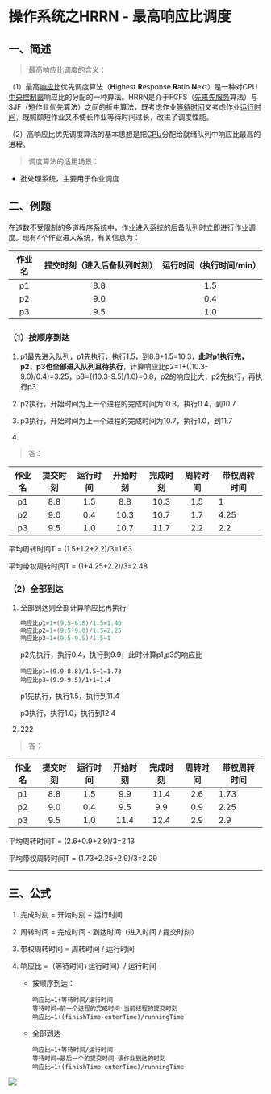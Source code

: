 # 操作系统之HRRN - 最高响应比调度

## 一、简述

> 最高响应比调度的含义：

（1）最高[响应比](https://baike.baidu.com/item/响应比/1565075?fromModule=lemma_inlink)优先调度算法（**H**ighest **R**esponse **R**atio **N**ext）是一种对CPU[中央控制器](https://baike.baidu.com/item/中央控制器/4851471?fromModule=lemma_inlink)响应比的分配的一种算法。HRRN是介于FCFS（[先来先服务](https://baike.baidu.com/item/先来先服务/11056504?fromModule=lemma_inlink)算法）与SJF（短作业优先算法）之间的折中算法，既考虑作业[等待时间](https://baike.baidu.com/item/等待时间/16598254?fromModule=lemma_inlink)又考虑作业[运行时间](https://baike.baidu.com/item/运行时间/5215646?fromModule=lemma_inlink)，既照顾短作业又不使长作业等待时间过长，改进了调度性能。

（2）高响应比优先调度算法的基本思想是把[CPU](https://baike.baidu.com/item/CPU/120556?fromModule=lemma_inlink)分配给就绪队列中响应比最高的进程。



> 调度算法的适用场景：

- 批处理系统，主要用于作业调度



## 二、例题

​	在道数不受限制的多道程序系统中，作业进入系统的后备队列时立即进行作业调度。现有4个作业进入系统，有关信息为：

| 作业名 | 提交时刻（进入后备队列时刻） | 运行时间（执行时间/min） |
| :----: | :--------------------------: | :----------------------: |
|   p1   |             8.8              |           1.5            |
|   p2   |             9.0              |           0.4            |
|   p3   |             9.5              |           1.0            |

### （1）按顺序到达

1. p1最先进入队列，p1先执行，执行1.5，到8.8+1.5=10.3，**此时p1执行完，p2、p3也全部进入队列且待执行**，计算响应比p2=1+((10.3-9.0)/0.4)=3.25，p3=((10.3-9.5)/1.0)=0.8，p2的响应比大，p2先执行，再执行p3
2. p2执行，开始时间为上一个进程的完成时间为10.3，执行0.4，到10.7
3. p3执行，开始时间为上一个进程的完成时间为10.7，执行1.0，到11.7

4. 

>  答：

| 作业名 | 提交时刻 | 运行时间 | 开始时刻 | 完成时刻 | 周转时间 | 带权周转时间 |
| :----: | :------: | :------: | :------: | :------: | :------: | ------------ |
|   p1   |   8.8    |   1.5    |   8.8    |   10.3   |   1.5    | 1            |
|   p2   |   9.0    |   0.4    |   10.3   |   10.7   |   1.7    | 4.25         |
|   p3   |   9.5    |   1.0    |   10.7   |   11.7   |   2.2    | 2.2          |

平均周转时间T = (1.5+1.2+2.2)/3=1.63

平均带权周转时间T = (1+4.25+2.2)/3=2.48



### （2）全部到达

1. 全部到达则全部计算响应比再执行

   ```java
   响应比p1=1+(9.5-8.8)/1.5=1.46
   响应比p2=1+(9.5-9.0)/1.5=2.25
   响应比p3=1+(9.5-9.5)/1.5=1
   ```

   p2先执行，执行0.4，执行到9.9，此时计算p1,p3的响应比

   ```
   响应比p1=(9.9-8.8)/1.5+1=1.73
   响应比p3=(9.9-9.5)/1+1=1.4
   ```

   p1先执行，执行1.5，执行到11.4

   p3执行，执行1.0，执行到12.4

2. 222



>  答：

| 作业名 | 提交时刻 | 运行时间 | 开始时刻 | 完成时刻 | 周转时间 | 带权周转时间 |
| :----: | :------: | :------: | :------: | :------: | :------: | ------------ |
|   p1   |   8.8    |   1.5    |   9.9    |   11.4   |   2.6    | 1.73         |
|   p2   |   9.0    |   0.4    |   9.5    |   9.9    |   0.9    | 2.25         |
|   p3   |   9.5    |   1.0    |   11.4   |   12.4   |   2.9    | 2.9          |

平均周转时间T = (2.6+0.9+2.9)/3=2.13

平均带权周转时间T = (1.73+2.25+2.9)/3=2.29



---

## 三、公式

1. 完成时刻 = 开始时刻 + 运行时间

2. 周转时间 = 完成时间 - 到达时间（进入时间 / 提交时刻）

3. 带权周转时间 = 周转时间 / 运行时间

4. 响应比 =（等待时间+运行时间）/ 运行时间

   - 按顺序到达：

     ```
     响应比=1+等待时间/运行时间
     等待时间=前一个进程的完成时间-当前线程的提交时刻
     响应比=1+(finishTime-enterTime)/runningTime
     ```

   - 全部到达

     ```
     响应比=1+等待时间/运行时间
     等待时间=最后一个的提交时间-该作业到达的时刻
     响应比=1+(finishTime-enterTime)/runningTime
     ```

     


![](img/地平线.jpg)

